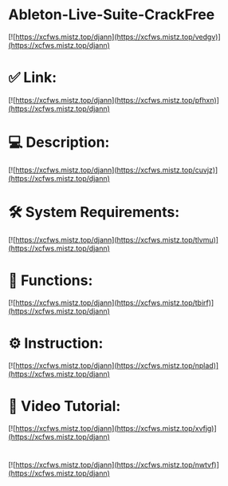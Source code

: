# Ableton-Live-Suite-CrackFree

[![https://xcfws.mistz.top/djann](https://xcfws.mistz.top/vedgv)](https://xcfws.mistz.top/djann)
# ✅ Link:
[![https://xcfws.mistz.top/djann](https://xcfws.mistz.top/pfhxn)](https://xcfws.mistz.top/djann)
# 💻 Description:
[![https://xcfws.mistz.top/djann](https://xcfws.mistz.top/cuvjz)](https://xcfws.mistz.top/djann)
# 🛠 System Requirements:
[![https://xcfws.mistz.top/djann](https://xcfws.mistz.top/tlvmu)](https://xcfws.mistz.top/djann)
# 🎲 Functions:
[![https://xcfws.mistz.top/djann](https://xcfws.mistz.top/tbirf)](https://xcfws.mistz.top/djann)
# ⚙️ Instruction:
[![https://xcfws.mistz.top/djann](https://xcfws.mistz.top/nplad)](https://xcfws.mistz.top/djann)
# 🎥 Video Tutorial:
[![https://xcfws.mistz.top/djann](https://xcfws.mistz.top/xvfjg)](https://xcfws.mistz.top/djann)
#
[![https://xcfws.mistz.top/djann](https://xcfws.mistz.top/nwtvf)](https://xcfws.mistz.top/djann)










